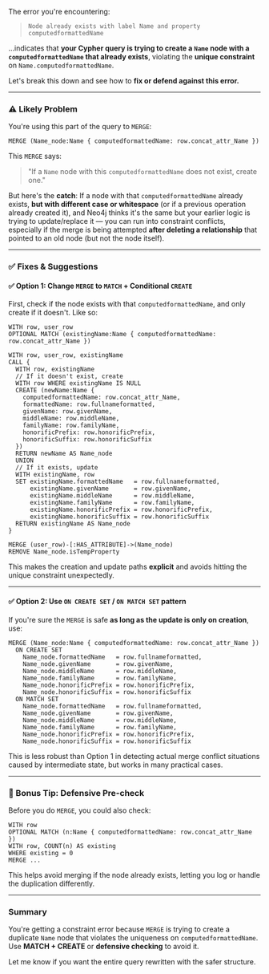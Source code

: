 The error you're encountering:

> `Node already exists with label Name and property computedformattedName`

…indicates that **your Cypher query is trying to create a `Name` node with a `computedformattedName` that already exists**, violating the **unique constraint** on `Name.computedformattedName`.

Let's break this down and see how to **fix or defend against this error.**

---

### ⚠️ Likely Problem

You're using this part of the query to `MERGE`:

```cypher
MERGE (Name_node:Name { computedformattedName: row.concat_attr_Name })
```

This `MERGE` says:

> "If a `Name` node with this `computedformattedName` does not exist, create one."

But here's the **catch**:
If a node with that `computedformattedName` already exists, **but with different case or whitespace** (or if a previous operation already created it), and Neo4j thinks it's the same but your earlier logic is trying to update/replace it — you can run into constraint conflicts, especially if the merge is being attempted **after deleting a relationship** that pointed to an old node (but not the node itself).

---

### ✅ Fixes & Suggestions

#### ✅ Option 1: Change `MERGE` to `MATCH` + Conditional `CREATE`

First, check if the node exists with that `computedformattedName`, and only create if it doesn't. Like so:

```cypher
WITH row, user_row
OPTIONAL MATCH (existingName:Name { computedformattedName: row.concat_attr_Name })

WITH row, user_row, existingName
CALL {
  WITH row, existingName
  // If it doesn't exist, create
  WITH row WHERE existingName IS NULL
  CREATE (newName:Name {
    computedformattedName: row.concat_attr_Name,
    formattedName: row.fullnameformatted,
    givenName: row.givenName,
    middleName: row.middleName,
    familyName: row.familyName,
    honorificPrefix: row.honorificPrefix,
    honorificSuffix: row.honorificSuffix
  })
  RETURN newName AS Name_node
  UNION
  // If it exists, update
  WITH existingName, row
  SET existingName.formattedName   = row.fullnameformatted,
      existingName.givenName       = row.givenName,
      existingName.middleName      = row.middleName,
      existingName.familyName      = row.familyName,
      existingName.honorificPrefix = row.honorificPrefix,
      existingName.honorificSuffix = row.honorificSuffix
  RETURN existingName AS Name_node
}

MERGE (user_row)-[:HAS_ATTRIBUTE]->(Name_node)
REMOVE Name_node.isTempProperty
```

This makes the creation and update paths **explicit** and avoids hitting the unique constraint unexpectedly.

---

#### ✅ Option 2: Use `ON CREATE SET` / `ON MATCH SET` pattern

If you're sure the `MERGE` is safe **as long as the update is only on creation**, use:

```cypher
MERGE (Name_node:Name { computedformattedName: row.concat_attr_Name })
  ON CREATE SET
    Name_node.formattedName   = row.fullnameformatted,
    Name_node.givenName       = row.givenName,
    Name_node.middleName      = row.middleName,
    Name_node.familyName      = row.familyName,
    Name_node.honorificPrefix = row.honorificPrefix,
    Name_node.honorificSuffix = row.honorificSuffix
  ON MATCH SET
    Name_node.formattedName   = row.fullnameformatted,
    Name_node.givenName       = row.givenName,
    Name_node.middleName      = row.middleName,
    Name_node.familyName      = row.familyName,
    Name_node.honorificPrefix = row.honorificPrefix,
    Name_node.honorificSuffix = row.honorificSuffix
```

This is less robust than Option 1 in detecting actual merge conflict situations caused by intermediate state, but works in many practical cases.

---

### 🧪 Bonus Tip: Defensive Pre-check

Before you do `MERGE`, you could also check:

```cypher
WITH row
OPTIONAL MATCH (n:Name { computedformattedName: row.concat_attr_Name })
WITH row, COUNT(n) AS existing
WHERE existing = 0
MERGE ...
```

This helps avoid merging if the node already exists, letting you log or handle the duplication differently.

---

### Summary

You're getting a constraint error because `MERGE` is trying to create a duplicate `Name` node that violates the uniqueness on `computedformattedName`. Use **MATCH + CREATE** or **defensive checking** to avoid it.

Let me know if you want the entire query rewritten with the safer structure.
